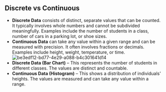 ## Discrete vs Continuous
- **Discrete Data** consists of distinct, separate values that can be counted. It typically involves whole numbers and cannot be subdivided meaningfully. Examples include the number of students in a class, number of cars in a parking lot, or shoe sizes.
- **Continuous Data** can take any value within a given range and can be measured with precision. It often involves fractions or decimals. Examples include height, weight, temperature, or time.
![be3edf12-bd77-4e29-a088-b4c301641d14](https://github.com/user-attachments/assets/c4c7a01a-7a23-4251-8cd2-86e3563d8231)
- **Discrete Data (Bar Chart)** – This represents the number of students in different classes. The values are distinct and countable.
- **Continuous Data (Histogram)** – This shows a distribution of individuals' heights. The values are measured and can take any value within a range.
